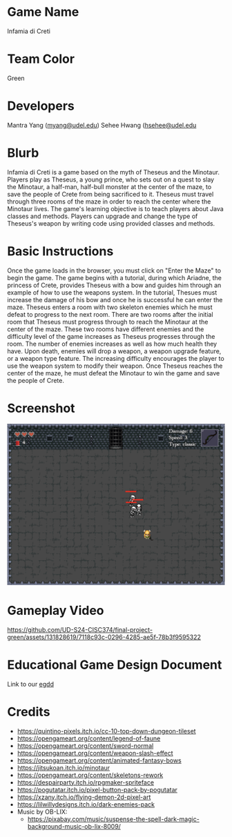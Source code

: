 # Game Name

Infamia di Creti

# Team Color

Green

# Developers

Mantra Yang (myang@udel.edu)
Sehee Hwang (hsehee@udel.edu

# Blurb

Infamia di Creti is a game based on the myth of Theseus and the Minotaur. Players play as Theseus, a young prince, who sets out on a quest to slay the Minotaur, a half-man, half-bull monster at the center of the maze, to save the people of Crete from being sacrificed to it. Theseus must travel through three rooms of the maze in order to reach the center where the Minotaur lives. The game's learning objective is to teach players about Java classes and methods. Players can upgrade and change the type of Theseus's weapon by writing code using provided classes and methods. 

# Basic Instructions

Once the game loads in the browser, you must click on "Enter the Maze" to begin the game. The game begins with a tutorial, during which Ariadne, the princess of Crete, provides Theseus with a bow and guides him through an example of how to use the weapons system. In the tutorial, Thesues must increase the damage of his bow and once he is successful he can enter the maze. Theseus enters a room with two skeleton enemies which he must defeat to progress to the next room. There are two rooms after the initial room that Theseus must progress through to reach the Minotaur at the center of the maze. These two rooms have different enemies and the difficulty level of the game increases as Theseus progresses through the room. The number of enemies increases as well as how much health they have. Upon death, enemies will drop a weapon, a weapon upgrade feature, or a weapon type feature. The increasing difficulty encourages the player to use the weapon system to modify their weapon. Once Theseus reaches the center of the maze, he must defeat the Minotaur to win the game and save the people of Crete.

# Screenshot

![Screenshot of from the first room in Infamia di Creti](/docs/large.png)

# Gameplay Video


https://github.com/UD-S24-CISC374/final-project-green/assets/131828619/7118c93c-0296-4285-ae5f-78b3f9595322




# Educational Game Design Document

Link to our [egdd](docs/egdd.md)

# Credits

- https://quintino-pixels.itch.io/cc-10-top-down-dungeon-tileset 
- https://opengameart.org/content/legend-of-faune
- https://opengameart.org/content/sword-normal
- https://opengameart.org/content/weapon-slash-effect
- https://opengameart.org/content/animated-fantasy-bows
- https://jitsukoan.itch.io/minotaur
- https://opengameart.org/content/skeletons-rework
- https://despairparty.itch.io/rpgmaker-spriteface
- https://pogutatar.itch.io/pixel-button-pack-by-pogutatar
- https://xzany.itch.io/flying-demon-2d-pixel-art
- https://lilwillydesigns.itch.io/dark-enemies-pack
- Music by OB-LIX:
  - https://pixabay.com/music/suspense-the-spell-dark-magic-background-music-ob-lix-8009/

